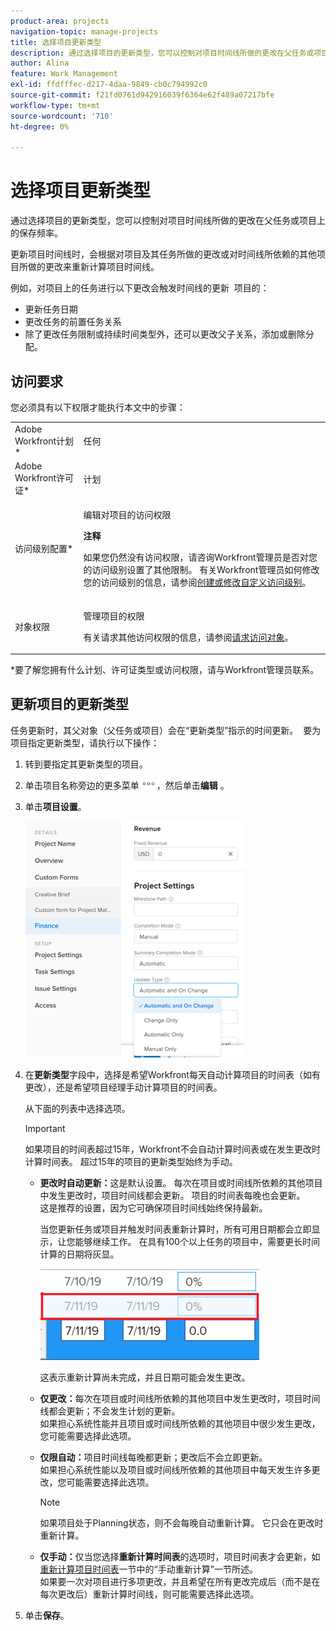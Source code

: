 ```yaml
---
product-area: projects
navigation-topic: manage-projects
title: 选择项目更新类型
description: 通过选择项目的更新类型，您可以控制对项目时间线所做的更改在父任务或项目上的保存频率。
author: Alina
feature: Work Management
exl-id: ffdfffec-d217-4daa-9849-cb0c794992c0
source-git-commit: f21fd0761d942916039f6364e62f489a07217bfe
workflow-type: tm+mt
source-wordcount: '710'
ht-degree: 0%

---
```


# 选择项目更新类型

通过选择项目的更新类型，您可以控制对项目时间线所做的更改在父任务或项目上的保存频率。

更新项目时间线时，会根据对项目及其任务所做的更改或对时间线所依赖的其他项目所做的更改来重新计算项目时间线。

例如，对项目上的任务进行以下更改会触发时间线的更新  项目的：

* 更新任务日期
* 更改任务的前置任务关系
* 除了更改任务限制或持续时间类型外，还可以更改父子关系，添加或删除分配。

## 访问要求

<!-- drafted for P&P:

<table style="table-layout:auto"> 
 <col> 
 <col> 
 <tbody> 
  <tr> 
   <td role="rowheader">Adobe Workfront plan*</td> 
   <td> <p>Any </p> </td> 
  </tr> 
  <tr> 
   <td role="rowheader">Adobe Workfront license*</td> 
   <td> <p>Current license: Standard</p> 
   Or
   <p>Legacy license: Plan </p> </td> 
  </tr> 
  <tr> 
   <td role="rowheader">Access level configurations*</td> 
   <td> <p>Edit access to Projects</p> <p><b>NOTE</b>
   
   If you still don't have access, ask your Workfront administrator if they set additional restrictions in your access level. For information on how a Workfront administrator can modify your access level, see <a href="../../../administration-and-setup/add-users/configure-and-grant-access/create-modify-access-levels.md" class="MCXref xref">Create or modify custom access levels</a>.</p> </td> 
  </tr> 
  <tr> 
   <td role="rowheader">Object permissions</td> 
   <td> <p>Manage permissions to a project</p> <p>For information on requesting additional access, see <a href="../../../workfront-basics/grant-and-request-access-to-objects/request-access.md" class="MCXref xref">Request access to objects </a>.</p> </td> 
  </tr> 
 </tbody> 
</table>
-->

您必须具有以下权限才能执行本文中的步骤：

<table style="table-layout:auto"> 
 <col> 
 <col> 
 <tbody> 
  <tr> 
   <td role="rowheader">Adobe Workfront计划*</td> 
   <td> <p>任何 </p> </td> 
  </tr> 
  <tr> 
   <td role="rowheader">Adobe Workfront许可证*</td> 
   <td> <p>计划 </p> </td> 
  </tr> 
  <tr> 
   <td role="rowheader">访问级别配置*</td> 
   <td> <p>编辑对项目的访问权限</p> <p><b>注释</b>

如果您仍然没有访问权限，请咨询Workfront管理员是否对您的访问级别设置了其他限制。 有关Workfront管理员如何修改您的访问级别的信息，请参阅<a href="../../../administration-and-setup/add-users/configure-and-grant-access/create-modify-access-levels.md" class="MCXref xref">创建或修改自定义访问级别</a>。</p> </td>
</tr> 
  <tr> 
   <td role="rowheader">对象权限</td> 
   <td> <p>管理项目的权限</p> <p>有关请求其他访问权限的信息，请参阅<a href="../../../workfront-basics/grant-and-request-access-to-objects/request-access.md" class="MCXref xref">请求访问对象</a>。</p> </td> 
  </tr> 
 </tbody> 
</table>

&#42;要了解您拥有什么计划、许可证类型或访问权限，请与Workfront管理员联系。

## 更新项目的更新类型

任务更新时，其父对象（父任务或项目）会在“更新类型”指示的时间更新。  要为项目指定更新类型，请执行以下操作：

1. 转到要指定其更新类型的项目。
1. 单击项目名称旁边的更多菜单![更多图标](assets/more-icon.png)，然后单击&#x200B;**编辑** 。

1. 单击&#x200B;**项目**&#x200B;**设置**。

   ![](assets/update-type-field-on-project-edit-box-nwe-350x378.png)

1. 在&#x200B;**更新类型**&#x200B;字段中，选择是希望Workfront每天自动计算项目的时间表（如有更改），还是希望项目经理手动计算项目的时间表。

   从下面的列表中选择选项。 

   >[!IMPORTANT]
   >
   >如果项目的时间表超过15年，Workfront不会自动计算时间表或在发生更改时计算时间表。 超过15年的项目的更新类型始终为手动。

   * **更改时自动更新：**&#x200B;这是默认设置。 每次在项目或时间线所依赖的其他项目中发生更改时，项目时间线都会更新。 项目的时间表每晚也会更新。 \
     这是推荐的设置，因为它可确保项目时间线始终保持最新。

     当您更新任务或项目并触发时间表重新计算时，所有可用日期都会立即显示，让您能够继续工作。 在具有100个以上任务的项目中，需要更长时间计算的日期将灰显。

     ![](assets/dates-dimmed-when-insline-editing-350x146.png)

     这表示重新计算尚未完成，并且日期可能会发生更改。

   * **仅更改：**&#x200B;每次在项目或时间线所依赖的其他项目中发生更改时，项目时间线都会更新；不会发生计划的更新。\
     如果担心系统性能并且项目或时间线所依赖的其他项目中很少发生更改，您可能需要选择此选项。

   * **仅限自动：**&#x200B;项目时间线每晚都更新；更改后不会立即更新。\
     如果担心系统性能以及项目或时间线所依赖的其他项目中每天发生许多更改，您可能需要选择此选项。

     >[!NOTE]
     >
     >如果项目处于Planning状态，则不会每晚自动重新计算。 它只会在更改时重新计算。

   * **仅手动：**&#x200B;仅当您选择&#x200B;**重新计算时间表**&#x200B;的选项时，项目时间表才会更新，如[重新计算项目时间表](../../../manage-work/projects/manage-projects/recalculate-project-timeline.md)一节中的“手动重新计算”一节所述。\
     如果要一次对项目进行多项更改，并且希望在所有更改完成后（而不是在每次更改后）重新计算时间线，则可能需要选择此选项。

1. 单击&#x200B;**保存**。
